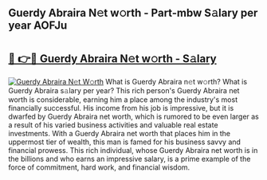 ## Guerdy Abraira N𝚎t w𝚘rth - Part-mbw S𝚊lary per year AOFJu

# <h2><a href="http://gc46zgz.nevu.top/?p=Guerdy+Abraira">🔗 👉🔴 Guerdy Abraira N𝚎t w𝚘rth - S𝚊lary</a></h2>

[![Guerdy Abraira N𝚎t W𝚘rth](https://i.imgur.com/Oavwk0R.jpeg)](http://gc46zgz.nevu.top/?p=Guerdy+Abraira)
What is Guerdy Abraira n𝚎t w𝚘rth? What is Guerdy Abraira s𝚊lary per year?
This rich person's Guerdy Abraira net worth is considerable, earning him a place among the industry's most financially successful. His income from his job is impressive, but it is dwarfed by Guerdy Abraira net worth, which is rumored to be even larger as a result of his varied business activities and valuable real estate investments. With a Guerdy Abraira net worth that places him in the uppermost tier of wealth, this man is famed for his business savvy and financial prowess. This rich individual, whose Guerdy Abraira net worth is in the billions and who earns an impressive salary, is a prime example of the force of commitment, hard work, and financial wisdom.
